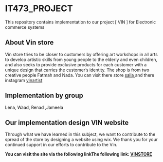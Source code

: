# IT473_PROJECT
This repository contains implementation to our project [ VIN ] for Electronic commerce systems 
## About Vin store
Vin store tries to be closer to customers by
offering art workshops in all arts to develop artistic
skills from young people to the elderly and even
children, and also seeks to provide exclusive
products for each customer with a unique design
that carries the customer’s identity. The shop is from two creative people Fatmah and Nada. 
You can visit there store [salla ](https://salla.sa/vin?fbclid=PAAaafC-hVyh3GRdjfj30wy4oYvCOIo3L0Prpxeal0rj0Y5XZt4B25BQMIGnI) and there instagram [vinartist](https://instagram.com/vinartist?igshid=YmMyMTA2M2Y=)
## Implementation by group
Lena, Waad, Renad ,Jameela
## Our implementation design VIN website
Through what we have learned in this subject, we want to contribute to the spread of the store by designing a website using wix.
We thank you for your
continued support in
our efforts to contribute
to the Vin. 


**You can visit the site via the following linkThe following link: [VINSTORE](https://ourvinstore.wixsite.com/vinstore)**



